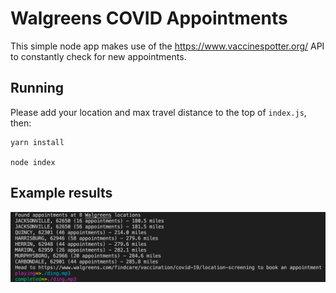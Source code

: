 # Walgreens COVID Appointments
This simple node app makes use of the https://www.vaccinespotter.org/ API to constantly check for new appointments.

## Running
Please add your location and max travel distance to the top of `index.js`, then:

```
yarn install

node index
```

## Example results

![Results](results.jpg)